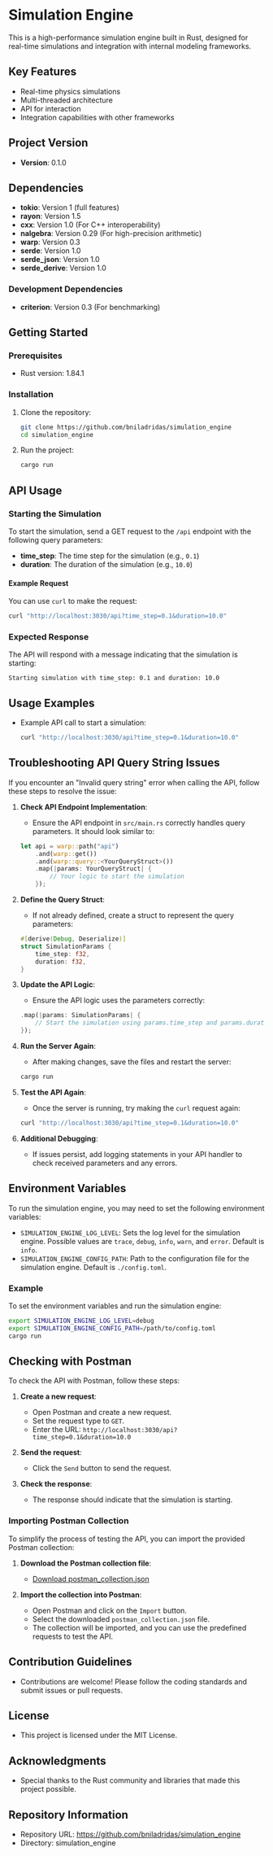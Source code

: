 # Simulation Engine

This is a high-performance simulation engine built in Rust, designed for real-time simulations and integration with internal modeling frameworks.

## Key Features
- Real-time physics simulations
- Multi-threaded architecture
- API for interaction
- Integration capabilities with other frameworks

## Project Version
- **Version**: 0.1.0

## Dependencies
- **tokio**: Version 1 (full features)
- **rayon**: Version 1.5
- **cxx**: Version 1.0 (For C++ interoperability)
- **nalgebra**: Version 0.29 (For high-precision arithmetic)
- **warp**: Version 0.3
- **serde**: Version 1.0
- **serde_json**: Version 1.0
- **serde_derive**: Version 1.0

### Development Dependencies
- **criterion**: Version 0.3 (For benchmarking)

## Getting Started
### Prerequisites
- Rust version: 1.84.1

### Installation
1. Clone the repository:
   ```bash
   git clone https://github.com/bniladridas/simulation_engine
   cd simulation_engine
   ```

2. Run the project:
   ```bash
   cargo run
   ```

## API Usage

### Starting the Simulation
To start the simulation, send a GET request to the `/api` endpoint with the following query parameters:
- **time_step**: The time step for the simulation (e.g., `0.1`)
- **duration**: The duration of the simulation (e.g., `10.0`)

#### Example Request
You can use `curl` to make the request:
```bash
curl "http://localhost:3030/api?time_step=0.1&duration=10.0"
```

### Expected Response
The API will respond with a message indicating that the simulation is starting:
```
Starting simulation with time_step: 0.1 and duration: 10.0
```

## Usage Examples
- Example API call to start a simulation:
   ```bash
   curl "http://localhost:3030/api?time_step=0.1&duration=10.0"
   ```

## Troubleshooting API Query String Issues

If you encounter an "Invalid query string" error when calling the API, follow these steps to resolve the issue:

1. **Check API Endpoint Implementation**:
   - Ensure the API endpoint in `src/main.rs` correctly handles query parameters. It should look similar to:
   ```rust
   let api = warp::path("api")
       .and(warp::get())
       .and(warp::query::<YourQueryStruct>())
       .map(|params: YourQueryStruct| {
           // Your logic to start the simulation
       });
   ```

2. **Define the Query Struct**:
   - If not already defined, create a struct to represent the query parameters:
   ```rust
   #[derive(Debug, Deserialize)]
   struct SimulationParams {
       time_step: f32,
       duration: f32,
   }
   ```

3. **Update the API Logic**:
   - Ensure the API logic uses the parameters correctly:
   ```rust
   .map(|params: SimulationParams| {
       // Start the simulation using params.time_step and params.duration
   });
   ```

4. **Run the Server Again**:
   - After making changes, save the files and restart the server:
   ```bash
   cargo run
   ```

5. **Test the API Again**:
   - Once the server is running, try making the `curl` request again:
   ```bash
   curl "http://localhost:3030/api?time_step=0.1&duration=10.0"
   ```

6. **Additional Debugging**:
   - If issues persist, add logging statements in your API handler to check received parameters and any errors.

## Environment Variables
To run the simulation engine, you may need to set the following environment variables:

- `SIMULATION_ENGINE_LOG_LEVEL`: Sets the log level for the simulation engine. Possible values are `trace`, `debug`, `info`, `warn`, and `error`. Default is `info`.
- `SIMULATION_ENGINE_CONFIG_PATH`: Path to the configuration file for the simulation engine. Default is `./config.toml`.

### Example
To set the environment variables and run the simulation engine:
```bash
export SIMULATION_ENGINE_LOG_LEVEL=debug
export SIMULATION_ENGINE_CONFIG_PATH=/path/to/config.toml
cargo run
```

## Checking with Postman
To check the API with Postman, follow these steps:

1. **Create a new request**:
   - Open Postman and create a new request.
   - Set the request type to `GET`.
   - Enter the URL: `http://localhost:3030/api?time_step=0.1&duration=10.0`

2. **Send the request**:
   - Click the `Send` button to send the request.

3. **Check the response**:
   - The response should indicate that the simulation is starting.

### Importing Postman Collection
To simplify the process of testing the API, you can import the provided Postman collection:

1. **Download the Postman collection file**:
   - [Download postman_collection.json](./postman_collection.json)

2. **Import the collection into Postman**:
   - Open Postman and click on the `Import` button.
   - Select the downloaded `postman_collection.json` file.
   - The collection will be imported, and you can use the predefined requests to test the API.

## Contribution Guidelines
- Contributions are welcome! Please follow the coding standards and submit issues or pull requests.

## License
- This project is licensed under the MIT License.

## Acknowledgments
- Special thanks to the Rust community and libraries that made this project possible.

## Repository Information
- Repository URL: https://github.com/bniladridas/simulation_engine
- Directory: simulation_engine
